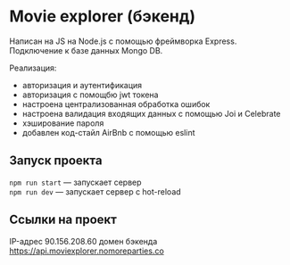 # Movie explorer (бэкенд)
Написан на JS на Node.js с помощью фреймворка Express. Подключение к базе данных Mongo DB. 

Реализация:
- авторизация и аутентификация
- авторизация с помощбю jwt токена
- настроена централизованная обработка ошибок
- настроена валидация входящих данных с помощью Joi и Celebrate
- хэширование пароля
- добавлен код-стайл AirBnb с помощью eslint

## Запуск проекта

`npm run start` — запускает сервер   
`npm run dev` — запускает сервер с hot-reload


## Ссылки на проект

IP-адрес 90.156.208.60
домен бэкенда https://api.moviexplorer.nomoreparties.co
